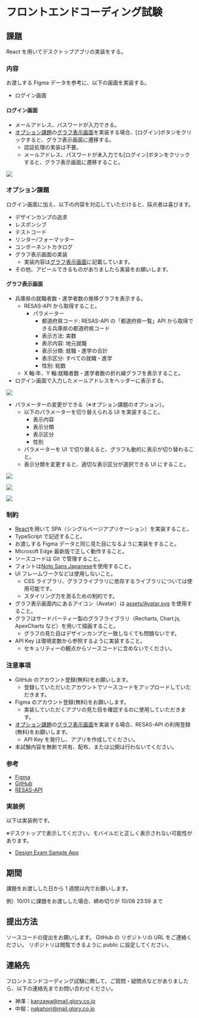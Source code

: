 # フロントエンドコーディング試験

## 課題

React を用いてデスクトップアプリの実装をする。

### 内容

お渡しする Figma データを参考に、以下の画面を実装する。

- ログイン画面

#### ログイン画面

- メールアドレス、パスワードが入力できる。
- [オプション課題](#オプション課題)の[グラフ表示画面](#グラフ表示画面)を実装する場合、[ログイン]ボタンをクリックすると、グラフ表示画面に遷移する。
  - 認証処理の実装は不要。
  - メールアドレス、パスワードが未入力でも[ログイン]ボタンをクリックすると、グラフ表示画面に遷移すること。

![](./img/login_page.drawio.png)

### オプション課題

ログイン画面に加え、以下の内容を対応していただけると、採点者は喜びます。

- デザインカンプの追求
- レスポンシブ
- テストコード
- リンター/フォーマッター
- コンポーネントカタログ
- グラフ表示画面の実装
  - 実装内容は[グラフ表示画面](#グラフ表示画面)に記載しています。
- その他、アピールできるものがありましたら実装をお願いします。

#### グラフ表示画面

- 兵庫県の就職者数・進学者数の推移グラフを表示する。
  - RESAS-API から取得すること。
    - パラメーター
      - 都道府県コード: RESAS-API の「都道府県一覧」API から取得できる兵庫県の都道府県コード
      - 表示方法: 実数
      - 表示内容: 地元就職
      - 表示分類: 就職・進学の合計
      - 表示区分: すべての就職・進学
      - 性別: 総数
  - X 軸:年、Y 軸:就職者数・進学者数の折れ線グラフを表示すること。
- ログイン画面で入力したメールアドレスをヘッダーに表示する。

![](./img/graph_page.drawio.png)

- パラメーターの変更ができる（※オプション課題のオプション）。
  - 以下のパラメーターを切り替えられる UI を実装すること。
    - 表示内容
    - 表示分類
    - 表示区分
    - 性別
  - パラメーターを UI で切り替えると、グラフも動的に表示が切り替わること。
  - 表示分類を変更すると、適切な表示区分が選択できる UI にすること。

![](./img/graph_page_2.drawio.png)

![](./img/graph_page_3.drawio.png)

![](./img/graph_page_4.drawio.png)

### 制約

- [React](https://react.dev/)を用いて SPA（シングルページアプリケーション）を実装すること。
- TypeScript で記述すること。
- お渡しする Figma データと同じ見た目になるように実装をすること。
- Microsoft Edge 最新版で正しく動作すること。
- ソースコードは Git で管理すること。
- フォントは[Noto Sans Japanese](https://fonts.google.com/noto/specimen/Noto+Sans+JP)を使用すること。
- UI フレームワークなどは使用しないこと。
  - CSS ライブラリ、グラフライブラリに依存するライブラリについては使用可能です。
  - スタイリング力を測るための制約です。
- グラフ表示画面内にあるアイコン（Avatar）は [assets/Avatar.svg](./assets/Avatar.svg) を使用すること。
- グラフはサードパーティー製のグラフライブラリ（Recharts, Chart.js, ApexCharts など）を用いて描画すること。
  - グラフの見た目はデザインカンプと一致しなくても問題ないです。
- API Key は環境変数から参照するように実装すること。
  - セキュリティーの観点からソースコードに含めないでください。

### 注意事項

- GitHub のアカウント登録(無料)をお願いします。
  - 登録していただいたアカウントでソースコードをアップロードしていただきます。
- Figma のアカウント登録(無料)をお願いします。
  - 実装していただくアプリの見た目を確認するのに使用していただきます。
- [オプション課題](#オプション課題)の[グラフ表示画面](#グラフ表示画面)を実装する場合、RESAS-API の利用登録(無料)をお願いします。
  - API Key を発行し、アプリを作成してください。
- 本試験内容を無断で共有、配布、または公開は行わないでください。

### 参考

- [Figma](https://www.figma.com/ja/)
- [GitHub](https://github.com/)
- [RESAS-API](https://opendata.resas-portal.go.jp/)

### 実装例

以下は実装例です。

※デスクトップで表示してください。モバイルだと正しく表示されない可能性があります。

- [Design Exam Sample App](https://gux-rwlt.github.io/design-exam/)

## 期間

課題をお渡しした日から 1 週間以内でお願いします。

例）10/01 に課題をお渡しした場合、締め切りが 10/08 23:59 まで

## 提出方法

ソースコードの提出をお願いします。
GitHub の リポジトリの URL をご連絡ください。
リポジトリは閲覧できるように public に設定してください。

## 連絡先

フロントエンドコーディング試験に関して、ご質問・疑問点などがありましたら、以下の連絡先までお問い合わせください。

- 神澤：kanzawa@mail.glory.co.jp
- 中堀：nakahori@mail.glory.co.jp
